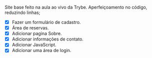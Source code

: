 Site base feito na aula ao vivo da Trybe.
Aperfeiçoamento no código, reduzindo linhas;
- [x] Fazer um formulário de cadastro.
- [x] Área de reservas.
- [x] Adicionar pagina Sobre.
- [x] Adicionar informações de contato.
- [x] Adicionar JavaScript.
- [x] Adicionar uma área de login.
